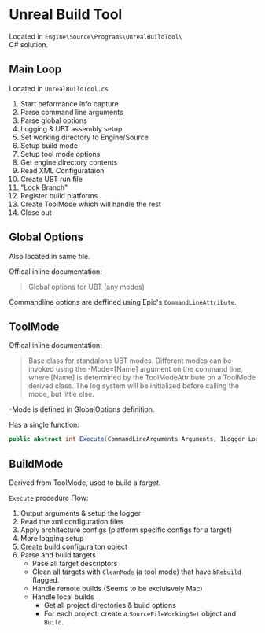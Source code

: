 # Unreal Build Tool

Located in `Engine\Source\Programs\UnrealBuildTool\`  
C# solution.

## Main Loop

Located in `UnrealBuildTool.cs`

1. Start peformance info capture
2. Parse command line arguments
3. Parse global options
4. Logging & UBT assembly setup
5. Set working directory to Engine/Source
6. Setup build mode
7. Setup tool mode options
8. Get engine directory contents
9. Read XML Configurataion
10. Create UBT run file
11. "Lock Branch"
12. Register build platforms
13. Create ToolMode which will handle the rest
14. Close out

## Global Options

Also located in same file.

Offical inline documentation:  
> Global options for UBT (any modes)

Commandline options are deffined using Epic's `CommandLineAttribute`.

## ToolMode

Offical inline documentation:  
> Base class for standalone UBT modes. Different modes can be invoked using the -Mode=[Name] argument on the command line, where [Name] is determined by the ToolModeAttribute on a ToolMode derived class. The log system will be initialized before calling the mode, but little else.

-Mode is defined in GlobalOptions definition. 

Has a single function:

```csharp
public abstract int Execute(CommandLineArguments Arguments, ILogger Logger);
```

## BuildMode

Derived from ToolMode, used to build a *target*.

`Execute` procedure Flow:

1. Output arguments & setup the logger
2. Read the xml configuration files
3. Apply architecture configs (platform specific configs for a target)
4. More logging setup
5. Create build configuraiton object
6. Parse and build targets
    - Pase all target descriptors
    - Clean all targets with `CleanMode` (a tool mode) that have `bRebuild` flagged.
    - Handle remote builds (Seems to be excluisvely Mac)
    - Handle local builds
       - Get all project directories & build options
       - For each project: create a `SourceFileWorkingSet` object and `Build`.
